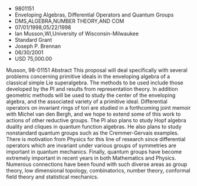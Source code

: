 
* 9801151
* Enveloping Algebras, Differential Operators and Quantum Groups
* DMS,ALGEBRA,NUMBER THEORY,AND COM
* 07/01/1998,05/22/1998
* Ian Musson,WI,University of Wisconsin-Milwaukee
* Standard Grant
* Joseph P. Brennan
* 06/30/2001
* USD 75,000.00

Musson, 98-01151 Abstract This proposal will deal specifically with several
problems concerning primitive ideals in the enveloping algebra of a classical
simple Lie superalgebra. The methods to be used include those developed by the
PI and results from representation theory. In addition geometric methods will be
used to study the center of the enveloping algebra, and the associated variety
of a primitive ideal. Differential operators on invariant rings of tori are
studied in a forthcoming joint memoir with Michel van den Bergh, and we hope to
extend some of this work to actions of other reductive groups. The PI also plans
to study Hopf algebra duality and cliques in quantum function algebras. He also
plans to study nonstandard quantum groups such as the Cremmer-Gervais examples.
There is motivation from Physics for this line of research since differential
operators which are invariant under various groups of symmetries are important
in quantum mechanics. Finally, quantum groups have become extremely important in
recent years in both Mathematics and Physics. Numerous connections have been
found with such diverse areas as group theory, low dimensional topology,
combinatorics, number theory, conformal field theory and statistical mechanics.
